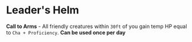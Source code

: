 # Leader's Helm

**Call to Arms** - All friendly creatures within `30ft` of you gain temp HP equal to `Cha + Proficiency`.  **Can be used once per day**
